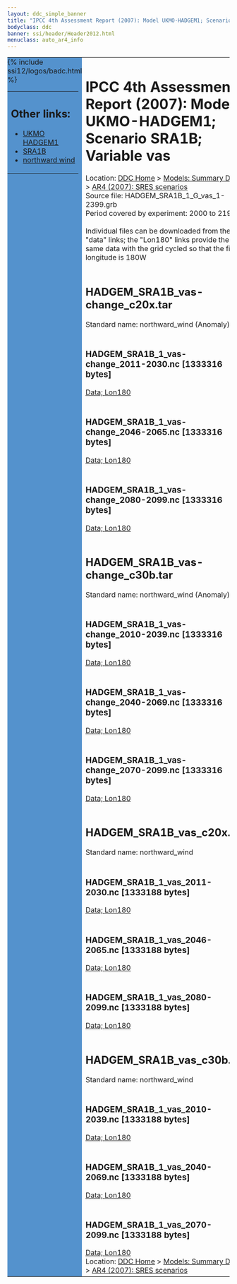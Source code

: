 ```yaml
---
layout: ddc_simple_banner
title: "IPCC 4th Assessment Report (2007): Model UKMO-HADGEM1; Scenario SRA1B; Variable vas"
bodyclass: ddc
banner: ssi/header/Header2012.html
menuclass: auto_ar4_info
---
```



<table width="100%" border="0" cellspacing="0" cellpadding="0" style="border-collapse: collapse;">
<tr style="margin:0;padding:0;border:0;">
<td style="margin:0;padding:0;border:0;height:1pt;width:150pt;background:#5492CD;" valign="top" >

<div id="lh-col2" class="auto_ar4_info">
<table class="menumain" bgcolor="#5492CD" cellspacing="0" width="100%" border="0">
<tr><td>
<h2> Other links:</h2>
<ul>
<li><a href="/auto/ar4/model-UKMO-HADGEM1.html">UKMO<br/>HADGEM1</a></li>
<li><a href="/auto/ar4/scenario-SRA1B.html">SRA1B</a></li>
<li><a href="/auto/ar4/var-northward_wind.html">northward wind</a></li>
</ul>
</td></tr>
{% include ssi12/logos/badc.html %}
</table>
</div>
</td>
<td><h1>IPCC 4th Assessment Report (2007): Model UKMO-HADGEM1; Scenario SRA1B; Variable vas</h1>

<!-- Breadcrumb1 -->
<div id="breadcrumb1" align="left">
Location: <a href="/index.html">DDC Home</a> > <a href="/sim/gcm_clim/">Models: Summary Data</a>
> <a href="/sim/gcm_clim/SRES_AR4/index.html">AR4 (2007): SRES scenarios</a>
</div>
<!-- End of Breadcrumb1 -->Source file: HADGEM_SRA1B_1_G_vas_1-2399.grb
<br/>
Period covered by experiment: 2000 to 2199<br/>
<br/>Individual files can be downloaded from the "data" links; the "Lon180" links provide the same data
         with the grid cycled so that the first longitude is 180W<br/>
<br/><h2>HADGEM_SRA1B_vas-change_c20x.tar</h2>
Standard name: northward_wind (Anomaly)<br>
<br/><h3>HADGEM_SRA1B_1_vas-change_2011-2030.nc [1333316 bytes]</h3>
<a href="http://apps.ipcc-data.org/cgi-bin/downl/ar4_nc/vas/HADGEM_SRA1B_1_vas-change_2011-2030.nc">Data; </a><a href="http://apps.ipcc-data.org/cgi-bin/downl/ar4_nc/vas/HADGEM_SRA1B_1_vas-change_2011-2030.cyto180.nc"> Lon180</a><br/>
<br/><h3>HADGEM_SRA1B_1_vas-change_2046-2065.nc [1333316 bytes]</h3>
<a href="http://apps.ipcc-data.org/cgi-bin/downl/ar4_nc/vas/HADGEM_SRA1B_1_vas-change_2046-2065.nc">Data; </a><a href="http://apps.ipcc-data.org/cgi-bin/downl/ar4_nc/vas/HADGEM_SRA1B_1_vas-change_2046-2065.cyto180.nc"> Lon180</a><br/>
<br/><h3>HADGEM_SRA1B_1_vas-change_2080-2099.nc [1333316 bytes]</h3>
<a href="http://apps.ipcc-data.org/cgi-bin/downl/ar4_nc/vas/HADGEM_SRA1B_1_vas-change_2080-2099.nc">Data; </a><a href="http://apps.ipcc-data.org/cgi-bin/downl/ar4_nc/vas/HADGEM_SRA1B_1_vas-change_2080-2099.cyto180.nc"> Lon180</a><br/>
<br/><h2>HADGEM_SRA1B_vas-change_c30b.tar</h2>
Standard name: northward_wind (Anomaly)<br>
<br/><h3>HADGEM_SRA1B_1_vas-change_2010-2039.nc [1333316 bytes]</h3>
<a href="http://apps.ipcc-data.org/cgi-bin/downl/ar4_nc/vas/HADGEM_SRA1B_1_vas-change_2010-2039.nc">Data; </a><a href="http://apps.ipcc-data.org/cgi-bin/downl/ar4_nc/vas/HADGEM_SRA1B_1_vas-change_2010-2039.cyto180.nc"> Lon180</a><br/>
<br/><h3>HADGEM_SRA1B_1_vas-change_2040-2069.nc [1333316 bytes]</h3>
<a href="http://apps.ipcc-data.org/cgi-bin/downl/ar4_nc/vas/HADGEM_SRA1B_1_vas-change_2040-2069.nc">Data; </a><a href="http://apps.ipcc-data.org/cgi-bin/downl/ar4_nc/vas/HADGEM_SRA1B_1_vas-change_2040-2069.cyto180.nc"> Lon180</a><br/>
<br/><h3>HADGEM_SRA1B_1_vas-change_2070-2099.nc [1333316 bytes]</h3>
<a href="http://apps.ipcc-data.org/cgi-bin/downl/ar4_nc/vas/HADGEM_SRA1B_1_vas-change_2070-2099.nc">Data; </a><a href="http://apps.ipcc-data.org/cgi-bin/downl/ar4_nc/vas/HADGEM_SRA1B_1_vas-change_2070-2099.cyto180.nc"> Lon180</a><br/>
<br/><h2>HADGEM_SRA1B_vas_c20x.tar</h2>
Standard name: northward_wind<br>
<br/><h3>HADGEM_SRA1B_1_vas_2011-2030.nc [1333188 bytes]</h3>
<a href="http://apps.ipcc-data.org/cgi-bin/downl/ar4_nc/vas/HADGEM_SRA1B_1_vas_2011-2030.nc">Data; </a><a href="http://apps.ipcc-data.org/cgi-bin/downl/ar4_nc/vas/HADGEM_SRA1B_1_vas_2011-2030.cyto180.nc"> Lon180</a><br/>
<br/><h3>HADGEM_SRA1B_1_vas_2046-2065.nc [1333188 bytes]</h3>
<a href="http://apps.ipcc-data.org/cgi-bin/downl/ar4_nc/vas/HADGEM_SRA1B_1_vas_2046-2065.nc">Data; </a><a href="http://apps.ipcc-data.org/cgi-bin/downl/ar4_nc/vas/HADGEM_SRA1B_1_vas_2046-2065.cyto180.nc"> Lon180</a><br/>
<br/><h3>HADGEM_SRA1B_1_vas_2080-2099.nc [1333188 bytes]</h3>
<a href="http://apps.ipcc-data.org/cgi-bin/downl/ar4_nc/vas/HADGEM_SRA1B_1_vas_2080-2099.nc">Data; </a><a href="http://apps.ipcc-data.org/cgi-bin/downl/ar4_nc/vas/HADGEM_SRA1B_1_vas_2080-2099.cyto180.nc"> Lon180</a><br/>
<br/><h2>HADGEM_SRA1B_vas_c30b.tar</h2>
Standard name: northward_wind<br>
<br/><h3>HADGEM_SRA1B_1_vas_2010-2039.nc [1333188 bytes]</h3>
<a href="http://apps.ipcc-data.org/cgi-bin/downl/ar4_nc/vas/HADGEM_SRA1B_1_vas_2010-2039.nc">Data; </a><a href="http://apps.ipcc-data.org/cgi-bin/downl/ar4_nc/vas/HADGEM_SRA1B_1_vas_2010-2039.cyto180.nc"> Lon180</a><br/>
<br/><h3>HADGEM_SRA1B_1_vas_2040-2069.nc [1333188 bytes]</h3>
<a href="http://apps.ipcc-data.org/cgi-bin/downl/ar4_nc/vas/HADGEM_SRA1B_1_vas_2040-2069.nc">Data; </a><a href="http://apps.ipcc-data.org/cgi-bin/downl/ar4_nc/vas/HADGEM_SRA1B_1_vas_2040-2069.cyto180.nc"> Lon180</a><br/>
<br/><h3>HADGEM_SRA1B_1_vas_2070-2099.nc [1333188 bytes]</h3>
<a href="http://apps.ipcc-data.org/cgi-bin/downl/ar4_nc/vas/HADGEM_SRA1B_1_vas_2070-2099.nc">Data; </a><a href="http://apps.ipcc-data.org/cgi-bin/downl/ar4_nc/vas/HADGEM_SRA1B_1_vas_2070-2099.cyto180.nc"> Lon180</a><br/>
<!-- Breadcrumb2 -->
<div id="breadcrumb2" align="left">
Location: <a href="/index.html">DDC Home</a> > <a href="/sim/gcm_clim/">Models: Summary Data</a>
> <a href="/sim/gcm_clim/SRES_AR4/index.html">AR4 (2007): SRES scenarios</a>
</div>
<!-- End of Breadcrumb2 --></td></tr></table>

